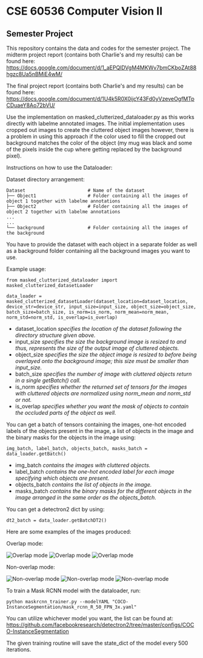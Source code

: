# CSE 60536 Computer Vision II 
## Semester Project
This repository contains the data and codes for the semester project. 
The midterm project report (contains both Charlie's and my results) can be found here: https://docs.google.com/document/d/1_aEPQlDVgM4MKWv7bmCKboZAt88hgzc8Ua5nBMiE4wM/

The final project report (contains both Charlie's and my results) can be found here: https://docs.google.com/document/d/1U4k5R0X0ijcY43Fd0yVzeveOgfMTpCDuaeY8Ao72bVU/

Use the implementation on masked_clutterized_dataloader.py as this works directly with labelme annotated images. The initial implementation uses cropped out images to create the cluttered object images however, there is a problem in using this approach if the color used to fill the cropped out background matches the color of the object (my mug was black and some of the pixels inside the cup where getting replaced by the background pixel).

Instructions on how to use the Dataloader:

Dataset directory arrangement:
```
Dataset                       # Name of the dataset
├── Object1                   # Folder containing all the images of object 1 together with labelme annotations
├── Object2                   # Folder containing all the images of object 2 together with labelme annotations
...
...
└── background                # Folder containing all the images of the background
```
You have to provide the dataset with each object in a separate folder as well as a background folder containing all the background images you want to use.

Example usage:
```
from masked_clutterized_dataloader import masked_clutterized_datasetLoader

data_loader = masked_clutterized_datasetLoader(dataset_location=dataset_location, device_str=device_str, input_size=input_size, object_size=object_size, batch_size=batch_size, is_norm=is_norm, norm_mean=norm_mean, norm_std=norm_std, is_overlap=is_overlap)
```
* dataset_location _specifies the location of the dataset following the directory structure given above._
* input_size _specifies the size the background image is resized to and thus, represents the size of the output image of cluttered objects._
* object_size _specifies the size the object image is resized to before being overlayed onto the background image; this size must be smaller than input_size._
* batch_size _specifies the number of image with cluttered objects return in a single getBatch() call._
* is_norm _specifies whether the returned set of tensors for the images with cluttered objects are normalized using norm_mean and norm_std or not._
* is_overlap _specifies whether you want the mask of objects to contain the occluded parts of the object as well._

You can get a batch of tensors containing the images, one-hot encoded labels of the objects present in the image, a list of objects in the image and the binary masks for the objects in the image using:
```
img_batch, label_batch, objects_batch, masks_batch = data_loader.getBatch()
```
* img_batch _contains the images with cluttered objects._
* label_batch _contains the one-hot encoded label for each image specifying which objects are present._
* objects_batch _contains the list of objects in the image._
* masks_batch _contains the binary masks for the different objects in the image arranged in the same order as the objects_batch._

You can get a detectron2 dict by using:
```
dt2_batch = data_loader.getBatchDT2()
```
Here are some examples of the images produced:

Overlap mode:

![Overlap mode](https://github.com/Siamul/CV2_project/blob/main/sample_annot_images_dt2/10.jpg?raw=true)
![Overlap mode](https://github.com/Siamul/CV2_project/blob/main/sample_annot_images_dt2/5.jpg?raw=true)
![Overlap mode](https://github.com/Siamul/CV2_project/blob/main/sample_annot_images_dt2/8.jpg?raw=true)

Non-overlap mode:

![Non-overlap mode](https://github.com/Siamul/CV2_project/blob/main/sample_annot_images_dt2_no_overlap/2.jpg?raw=true)
![Non-overlap mode](https://github.com/Siamul/CV2_project/blob/main/sample_annot_images_dt2_no_overlap/11.jpg?raw=true)
![Non-overlap mode](https://github.com/Siamul/CV2_project/blob/main/sample_annot_images_dt2_no_overlap/5.jpg?raw=true)

To train a Mask RCNN model with the dataloader, run:
```
python maskrcnn_trainer.py --modelYAML "COCO-InstanceSegmentation/mask_rcnn_R_50_FPN_3x.yaml"
```
You can utilize whichever model you want, the list can be found at: https://github.com/facebookresearch/detectron2/tree/master/configs/COCO-InstanceSegmentation

The given training routine will save the state_dict of the model every 500 iterations.
